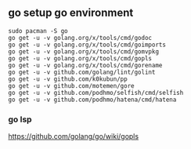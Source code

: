 ## go setup go environment

```
sudo pacman -S go
go get -u -v golang.org/x/tools/cmd/godoc
go get -u -v golang.org/x/tools/cmd/goimports
go get -u -v golang.org/x/tools/cmd/gomvpkg
go get -u -v golang.org/x/tools/cmd/gopls
go get -u -v golang.org/x/tools/cmd/gorename
go get -u -v github.com/golang/lint/golint
go get -u -v github.com/k0kubun/pp
go get -u -v github.com/motemen/gore
go get -u -v github.com/podhmo/selfish/cmd/selfish
go get -u -v github.com/podhmo/hatena/cmd/hatena
```


### go lsp

https://github.com/golang/go/wiki/gopls

